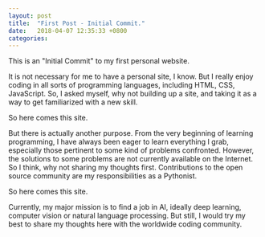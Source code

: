 ```yaml
---
layout: post
title:  "First Post - Initial Commit."
date:   2018-04-07 12:35:33 +0800
categories: 
---
```


This is an "Initial Commit" to my first personal website.

It is not necessary for me to have a personal site, I know. But I really enjoy coding in all sorts of programming languages, including HTML, CSS, JavaScript. So, I asked myself, why not building up a site, and taking it as a way to get familiarized with a new skill.

So here comes this site.

But there is actually another purpose.
From the very beginning of learning programming, I have always been eager to learn everything I grab, especially those pertinent to some kind of problems confronted. However, the solutions to some problems are not currently available on the Internet. So I think, why not sharing my thoughts first. Contributions to the open source community are my responsibilities as a Pythonist.

So here comes this site.

Currently, my major mission is to find a job in AI, ideally deep learning, computer vision or natural language processing. But still, I would try my best to share my thoughts here with the worldwide coding community.